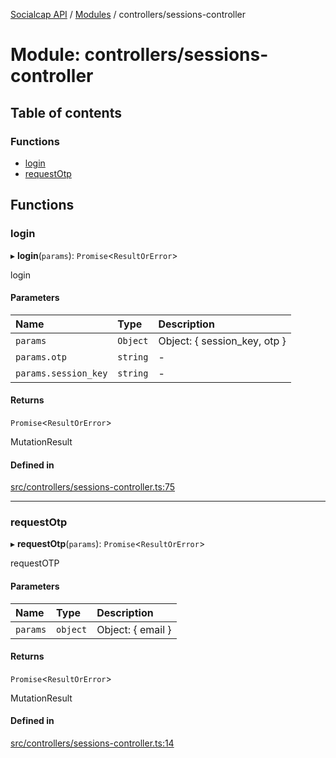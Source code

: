 [Socialcap API](../README.md) / [Modules](../modules.md) / controllers/sessions-controller

# Module: controllers/sessions-controller

## Table of contents

### Functions

- [login](controllers_sessions_controller.md#login)
- [requestOtp](controllers_sessions_controller.md#requestotp)

## Functions

### login

▸ **login**(`params`): `Promise`\<`ResultOrError`\>

login

#### Parameters

| Name | Type | Description |
| :------ | :------ | :------ |
| `params` | `Object` | Object: { session_key, otp } |
| `params.otp` | `string` | - |
| `params.session_key` | `string` | - |

#### Returns

`Promise`\<`ResultOrError`\>

MutationResult

#### Defined in

[src/controllers/sessions-controller.ts:75](https://github.com/Identicon-Dao/socialcap-services/blob/50fabe6c/src/controllers/sessions-controller.ts#L75)

___

### requestOtp

▸ **requestOtp**(`params`): `Promise`\<`ResultOrError`\>

requestOTP

#### Parameters

| Name | Type | Description |
| :------ | :------ | :------ |
| `params` | `object` | Object: { email } |

#### Returns

`Promise`\<`ResultOrError`\>

MutationResult

#### Defined in

[src/controllers/sessions-controller.ts:14](https://github.com/Identicon-Dao/socialcap-services/blob/50fabe6c/src/controllers/sessions-controller.ts#L14)
